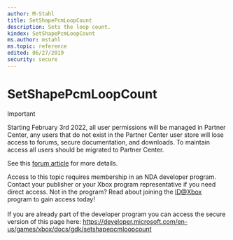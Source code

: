 ```yaml
---
author: M-Stahl
title: SetShapePcmLoopCount
description: Sets the loop count.
kindex: SetShapePcmLoopCount
ms.author: mstahl
ms.topic: reference
edited: 06/27/2019
security: secure
---
```


# SetShapePcmLoopCount
> [!IMPORTANT]
> Starting February 3rd 2022, all user permissions will be managed in Partner Center, any users that do not exist in the Partner Center user store will lose access to forums, secure documentation, and downloads. To maintain access all users should be migrated to Partner Center. <p></p>See this <a href="https://forums.xboxlive.com/articles/132187/breaking-change-user-access-for-forums-secure-docu.html">forum article</a> for more details.  

 Access to this topic requires membership in an NDA developer program. Contact your publisher or your Xbox program representative if you need direct access. Not in the program? Read about joining the <a href="https://www.xbox.com/Developers/id">ID@Xbox</a> program to gain access today!  <br/><br/>If you are already part of the developer program you can access the secure version of this page here: <a target="_blank" href="https://developer.microsoft.com/en-us/games/xbox/docs/gdk/setshapepcmloopcount">https://developer.microsoft.com/en-us/games/xbox/docs/gdk/setshapepcmloopcount</a>